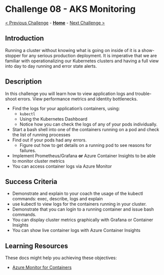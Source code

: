 # Challenge 08 - AKS Monitoring

[< Previous Challenge](./Challenge-07-datavolumes.md) - **[Home](../README.md)** - [Next Challenge >](./Challenge-09-privatecluster.md)

## Introduction

Running a cluster without knowing what is going on inside of it is a show-stopper for any serious production deployment. It is imperative that we are familiar with operationalizing our Kubernetes clusters and having a full view into day to day running and error state alerts.

## Description

In this challenge you will learn how to view application logs and trouble-shoot errors. View performance metrics and identity bottlenecks.

- Find the logs for your application’s containers, using:
	- `kubectl`
	- Using the Kubernetes Dashboard
	- Notice how you can check the logs of any of your pods individually.
- Start a bash shell into one of the containers running on a pod and check the list of running processes
- Find out if your pods had any errors.
	- Figure out how to get details on a running pod to see reasons for failures.
- Implement Prometheus/Grafana **or** Azure Container Insights to be able to monitor cluster metrics
- You can access container logs via Azure Monitor

## Success Criteria

- Demonstrate and explain to your coach the usage of the kubectl commands: exec, describe, logs and explain
- use kubectl to view logs for the containers running in your cluster.
- Demonstrate that you can login to a running container and issue bash commands.
- You can display cluster metrics graphically with Grafana or Container Insights
- You can show live container logs with Azure Container Insights

## Learning Resources

These docs might help you achieving these objectives:

- [Azure Monitor for Containers](https://docs.microsoft.com/azure/azure-monitor/insights/container-insights-overview)